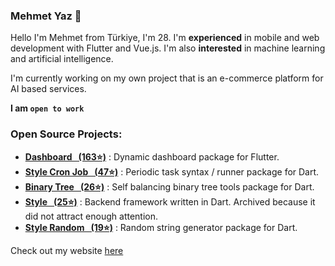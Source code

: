 ### Mehmet Yaz 👋

Hello I'm Mehmet from Türkiye, I'm 28. I'm **experienced** in mobile and web development with Flutter and Vue.js. I'm also **interested** in machine learning and artificial intelligence.

I'm currently working on my own project that is an e-commerce platform for AI based services.

**I am `open to work`**

### Open Source Projects:

- [**Dashboard &nbsp; (163⭐)**](https://pub.dev/packages/dashboard) : Dynamic dashboard package for Flutter.
- [**Style Cron Job &nbsp; (47⭐)**](https://pub.dev/packages/style_cron_job) : Periodic task syntax / runner package for Dart.
- [**Binary Tree &nbsp; (26⭐)**](https://pub.dev/packages/binary_tree) : Self balancing binary tree tools package for Dart.
- [**Style &nbsp; (25⭐)**](https://pub.dev/packages/style_random) : Backend framework written in Dart. Archived because it did not attract enough attention.
- [**Style Random &nbsp; (19⭐)**](https://pub.dev/packages/style_dart) : Random string generator package for Dart.

Check out my website [here](https://mehmetyaz.com)

<!--
###  Languages and Frameworks:

#### Used:

###### _Used in at least one project._

<p align="left">


  <a href="https://flutter.dev" target="_blank" rel="noreferrer">
    <img src="https://cdn.jsdelivr.net/gh/devicons/devicon/icons/flutter/flutter-original.svg" alt="flutter" width="40" height="40"/>
    <img src="https://raw.githubusercontent.com/Mehmetyaz/Mehmetyaz/master/tools/bars/5.svg" alt="flutter-b"  height="40" width="20" />
    &nbsp;&nbsp;
  </a>
  <a href="https://dart.dev" target="_blank" rel="noreferrer">
    <img src="https://cdn.jsdelivr.net/gh/devicons/devicon/icons/dart/dart-original.svg" alt="dart"  width="40" height="40" />
    <img src="https://raw.githubusercontent.com/Mehmetyaz/Mehmetyaz/master/tools/bars/5.svg" alt="dart-b"  height="40" width="20" />
    &nbsp;&nbsp;
  </a>
  <a href="https://nodejs.org/en" target="_blank" rel="noreferrer">
    <img src="https://cdn.jsdelivr.net/gh/devicons/devicon/icons/nodejs/nodejs-original.svg"  alt="node" width="40" height="40"  />
    <img src="https://raw.githubusercontent.com/Mehmetyaz/Mehmetyaz/master/tools/bars/4.svg" alt="node-b"  height="40" width="20" />
    &nbsp;&nbsp;
  </a>
  <a href="https://www.typescriptlang.org" target="_blank" rel="noreferrer">
    <img src="https://cdn.jsdelivr.net/gh/devicons/devicon/icons/typescript/typescript-original.svg" alt="ts" width="40" height="40" />
    <img src="https://raw.githubusercontent.com/Mehmetyaz/Mehmetyaz/master/tools/bars/4.svg" alt="ts-b"  height="40" width="20" />
    &nbsp;&nbsp;
  </a>

  <a href="https://www.javascript.com" target="_blank" rel="noreferrer">
    <img src="https://cdn.jsdelivr.net/gh/devicons/devicon/icons/javascript/javascript-plain.svg"  alt="js" width="40" height="40" />
    <img src="https://raw.githubusercontent.com/Mehmetyaz/Mehmetyaz/master/tools/bars/4.svg" alt="js-b"  height="40" width="20" />
    &nbsp;&nbsp;
  </a>
  <br/>
  <br/>



  <a href="https://expressjs.com" target="_blank" rel="noreferrer">
    <img src="https://cdn.jsdelivr.net/gh/devicons/devicon/icons/express/express-original.svg" alt="express" width="40" height="40"/>
    <img src="https://raw.githubusercontent.com/Mehmetyaz/Mehmetyaz/master/tools/bars/4.svg" alt="express-b"  height="40" width="20" />
    &nbsp;&nbsp;
  </a>

  <a href="https://vuejs.org" target="_blank" rel="noreferrer">
    <img src="https://cdn.jsdelivr.net/gh/devicons/devicon/icons/vuejs/vuejs-original.svg" alt="vue" width="40" height="40"/>
    <img src="https://raw.githubusercontent.com/Mehmetyaz/Mehmetyaz/master/tools/bars/3.svg" alt="vue-b"  height="40" width="20" />
    &nbsp;&nbsp;
  </a>

  <a href="https://nuxt.com" target="_blank" rel="noreferrer">
    <img src="https://cdn.jsdelivr.net/gh/devicons/devicon/icons/nuxtjs/nuxtjs-original.svg" alt="nuxt"  height="40" width="40"/>
    <img src="https://raw.githubusercontent.com/Mehmetyaz/Mehmetyaz/master/tools/bars/3.svg" alt="nuxt-b"  height="40" width="20" />
    &nbsp;&nbsp;
  </a>

  <a href="https://tailwindcss.com" target="_blank" rel="noreferrer">
    <img src="https://cdn.jsdelivr.net/gh/devicons/devicon@latest/icons/tailwindcss/tailwindcss-original.svg" alt="tailwind" width="40" height="40" />
    <img src="https://raw.githubusercontent.com/Mehmetyaz/Mehmetyaz/master/tools/bars/3.svg" alt="tailwind-b"  height="40" width="20" />
    &nbsp;&nbsp;
  </a>

  <a href="https://tr.wikipedia.org/wiki/HTML5" target="_blank" rel="noreferrer">
    <img src="https://cdn.jsdelivr.net/gh/devicons/devicon/icons/html5/html5-plain.svg" alt="html5" width="40" height="40"/>
    <img src="https://raw.githubusercontent.com/Mehmetyaz/Mehmetyaz/master/tools/bars/3.svg" alt="html5-b"  height="40" width="20" />
    &nbsp;&nbsp;
  </a>
  <br/>
  <br/>

  <a href="https://en.wikipedia.org/wiki/CSS" target="_blank" rel="noreferrer">
    <img src="https://cdn.jsdelivr.net/gh/devicons/devicon/icons/css3/css3-original.svg" alt="css"  height="40" width="40"/>
    <img src="https://raw.githubusercontent.com/Mehmetyaz/Mehmetyaz/master/tools/bars/2.svg" alt="css-b"  height="40" width="20" />
    &nbsp;&nbsp;
  </a>
  <a href="cpp">
    <img src="https://cdn.jsdelivr.net/gh/devicons/devicon/icons/sqlite/sqlite-original.svg" alt="cpp" width="40" height="40" />
    <img src="https://raw.githubusercontent.com/Mehmetyaz/Mehmetyaz/master/tools/bars/2.svg" alt="cpp-b"  height="40" width="20" />
    &nbsp;&nbsp;
  </a>
  <a href="bash" target="_blank" rel="noreferrer">
    <img src="https://cdn.jsdelivr.net/gh/devicons/devicon/icons/bash/bash-original.svg" alt="bash" width="40" height="40"/>
    <img src="https://raw.githubusercontent.com/Mehmetyaz/Mehmetyaz/master/tools/bars/3.svg" alt="bash-b"  height="40" width="20" />
    &nbsp;&nbsp;
  </a>
  <br/>
  <br/>

</p>

#### 🚀 Learning:

###### _Learning in progress._

<p align="left">
  <a href="https://www.python.org/" target="_blank" rel="noreferrer">
    <img src="https://cdn.jsdelivr.net/gh/devicons/devicon/icons/python/python-original.svg" alt="python" width="40" height="40" />
    <img src="https://raw.githubusercontent.com/Mehmetyaz/Mehmetyaz/master/tools/bars/2.svg" alt="python-b"  height="40" width="20" />
    &nbsp;&nbsp;
  </a>
  <a href="https://pytorch.org/"  target="_blank" rel="noreferrer">
    <img src="https://cdn.jsdelivr.net/gh/devicons/devicon/icons/pytorch/pytorch-original.svg" alt="cpp" width="40" height="40" />
    <img src="https://raw.githubusercontent.com/Mehmetyaz/Mehmetyaz/master/tools/bars/1.svg" alt="cpp-b"  height="40" width="20" />
    &nbsp;&nbsp;
  </a>
  <a>
    <img src="https://cdn.jsdelivr.net/gh/devicons/devicon/icons/numpy/numpy-original.svg" alt="python" width="40" height="40" />
    <img src="https://raw.githubusercontent.com/Mehmetyaz/Mehmetyaz/master/tools/bars/2.svg" alt="python-b"  height="40" width="20" />
    &nbsp;&nbsp;
  </a>
</p>

<br/>


<details :open="false">
<summary>
    <b>Coded</b>
</summary>

###### _Coded something but not used in any project._

<p align="left">
  <a>
        <img src="https://cdn.jsdelivr.net/gh/devicons/devicon/icons/python/python-original.svg" alt="python" width="40" height="40" />
        <img src="https://raw.githubusercontent.com/Mehmetyaz/Mehmetyaz/master/tools/bars/2.svg" alt="python-b"  height="40" width="20" />
        &nbsp;&nbsp;
  </a>
  <a>
         <img src="https://cdn.jsdelivr.net/gh/devicons/devicon/icons/unrealengine/unrealengine-original.svg" alt="cpp" width="40" height="40" />
         <img src="https://raw.githubusercontent.com/Mehmetyaz/Mehmetyaz/master/tools/bars/2.svg" alt="cpp-b"  height="40" width="20" />
         &nbsp;&nbsp;
  </a>
  <a>
         <img src="https://cdn.jsdelivr.net/gh/devicons/devicon/icons/cplusplus/cplusplus-original.svg" alt="cpp" width="40" height="40" />
         <img src="https://raw.githubusercontent.com/Mehmetyaz/Mehmetyaz/master/tools/bars/1.svg" alt="cpp-b"  height="40" width="20" />
         &nbsp;&nbsp;
  </a>
  <a>
        <img src="https://cdn.jsdelivr.net/gh/devicons/devicon/icons/graphql/graphql-plain.svg" alt="python" width="40" height="40" />
        <img src="https://raw.githubusercontent.com/Mehmetyaz/Mehmetyaz/master/tools/bars/2.svg" alt="python-b"  height="40" width="20" />
        &nbsp;&nbsp;
  </a>

  <br/>
  <br/>
</p>
</details>

<br/>

<details :open="false">
<summary>
    <b>Tried</b>
</summary>

###### _Tried and learned something but not coded anything._

<p align="left">
  <a>
        <img src="https://cdn.jsdelivr.net/gh/devicons/devicon/icons/csharp/csharp-original.svg" alt="python" width="40" height="40" />
        <img src="https://raw.githubusercontent.com/Mehmetyaz/Mehmetyaz/master/tools/bars/1.svg" alt="python-b"  height="40" width="20" />
        &nbsp;&nbsp;
  </a>
  <a>
         <img src="https://cdn.jsdelivr.net/gh/devicons/devicon/icons/swift/swift-original.svg" alt="cpp" width="40" height="40" />
         <img src="https://raw.githubusercontent.com/Mehmetyaz/Mehmetyaz/master/tools/bars/1.svg" alt="cpp-b"  height="40" width="20" />
         &nbsp;&nbsp;
  </a>
  <a>
         <img src="https://cdn.jsdelivr.net/gh/devicons/devicon/icons/java/java-original.svg" alt="cpp" width="40" height="40" />
         <img src="https://raw.githubusercontent.com/Mehmetyaz/Mehmetyaz/master/tools/bars/1.svg" alt="cpp-b"  height="40" width="20" />
         &nbsp;&nbsp;
  </a>
  <a>
        <img src="https://cdn.jsdelivr.net/gh/devicons/devicon/icons/tensorflow/tensorflow-original.svg" alt="python" width="40" height="40" />
        <img src="https://raw.githubusercontent.com/Mehmetyaz/Mehmetyaz/master/tools/bars/1.svg" alt="python-b"  height="40" width="20" />
        &nbsp;&nbsp;
  </a>
  <br/>
  <br/>
</p>
</details>


<br/>

### Tools & Technologies:

#### Used:

###### _Used in at least one project._

<p align="left">
  <a>
    <img src="https://cdn.jsdelivr.net/gh/devicons/devicon/icons/mongodb/mongodb-original.svg" alt="mongo" width="40" height="40" />
    <img src="https://raw.githubusercontent.com/Mehmetyaz/Mehmetyaz/master/tools/bars/4.svg" alt="mongo-b"  height="40" width="20" />
    &nbsp;&nbsp;
  </a>
  <a>
    <img src="https://cdn.jsdelivr.net/gh/devicons/devicon/icons/firebase/firebase-plain.svg" alt="firebase" width="40" height="40" />
    <img src="https://raw.githubusercontent.com/Mehmetyaz/Mehmetyaz/master/tools/bars/4.svg" alt="firebase-b"  height="40" width="20" />
    &nbsp;&nbsp;
  </a>
  <a>
    <img src="https://cdn.jsdelivr.net/gh/devicons/devicon/icons/jetbrains/jetbrains-original.svg" alt="jetbrains" width="40" height="40" />
    <img src="https://raw.githubusercontent.com/Mehmetyaz/Mehmetyaz/master/tools/bars/4.svg" alt="jetbrains-b"  height="40" width="20" />
    &nbsp;&nbsp;
  </a>
  <a>
    <img src="https://cdn.jsdelivr.net/gh/devicons/devicon/icons/redis/redis-original.svg" alt="redis" width="40" height="40" />
    <img src="https://raw.githubusercontent.com/Mehmetyaz/Mehmetyaz/master/tools/bars/3.svg" alt="redis-b"  height="40" width="20" />
    &nbsp;&nbsp;
  </a>
  <a>
     <img src="https://cdn.jsdelivr.net/gh/devicons/devicon/icons/docker/docker-original.svg" alt="docker" width="40" height="40" />
     <img src="https://raw.githubusercontent.com/Mehmetyaz/Mehmetyaz/master/tools/bars/3.svg" alt="docker-b"  height="40" width="20" />
     &nbsp;&nbsp;
  </a>
  <br/>
  <br/>


<a>
        <img src="https://cdn.jsdelivr.net/gh/devicons/devicon/icons/figma/figma-original.svg" alt="figma" width="40" height="40" />
        <img src="https://raw.githubusercontent.com/Mehmetyaz/Mehmetyaz/master/tools/bars/3.svg" alt="figma-b"  height="40" width="20" />
        &nbsp;&nbsp;
</a>

<a>
        <img src="https://cdn.jsdelivr.net/gh/devicons/devicon/icons/googlecloud/googlecloud-original.svg" alt="gcp" width="40" height="40" />
        <img src="https://raw.githubusercontent.com/Mehmetyaz/Mehmetyaz/master/tools/bars/3.svg" alt="gcp-b"  height="40" width="20" />
        &nbsp;&nbsp;
</a>
<a>
        <img src="https://cdn.jsdelivr.net/gh/devicons/devicon/icons/ubuntu/ubuntu-plain.svg" alt="ubuntu" width="40" height="40" />
        <img src="https://raw.githubusercontent.com/Mehmetyaz/Mehmetyaz/master/tools/bars/3.svg" alt="ubuntu-b"  height="40" width="20" />
        &nbsp;&nbsp;
</a>
<a>
        <img src="https://cdn.jsdelivr.net/gh/devicons/devicon/icons/amazonwebservices/amazonwebservices-original.svg" alt="aws" width="40" height="40" />
        <img src="https://raw.githubusercontent.com/Mehmetyaz/Mehmetyaz/master/tools/bars/2.svg" alt="aws-b"  height="40" width="20" />
        &nbsp;&nbsp;
</a>

<br/>
<br/>



🚀 Learning:

###### _Learning in progress._

<p align="left">

  <a>
    <img src="https://cdn.jsdelivr.net/gh/devicons/devicon/icons/googlecloud/googlecloud-original.svg" alt="gcp" width="40" height="40" />
    <img src="https://raw.githubusercontent.com/Mehmetyaz/Mehmetyaz/master/tools/bars/3.svg" alt="gcp-b"  height="40" width="20" />
    &nbsp;&nbsp;
  </a>
  <a>
    <img src="https://cdn.jsdelivr.net/gh/devicons/devicon/icons/ubuntu/ubuntu-plain.svg" alt="ubuntu" width="40" height="40" />
    <img src="https://raw.githubusercontent.com/Mehmetyaz/Mehmetyaz/master/tools/bars/3.svg" alt="ubuntu-b"  height="40" width="20" />
    &nbsp;&nbsp;
  </a>
  <a>
    <img src="https://cdn.jsdelivr.net/gh/devicons/devicon/icons/kubernetes/kubernetes-plain.svg" alt="kubernetes" width="40" height="40" />
    <img src="https://raw.githubusercontent.com/Mehmetyaz/Mehmetyaz/master/tools/bars/1.svg" alt="kubernetes-b"  height="40" width="20" />
    &nbsp;&nbsp;
  </a>
</p>
 -->

<!--
![Top-Lang](https://github-readme-stats.vercel.app/api/top-langs?username=Mehmetyaz&show_icons=true&theme=dark&locale=en&layout=compact)

![Trophy](https://github-profile-trophy.vercel.app/?username=Mehmetyaz&theme=onestar&no-frame=true&column=3&row=2)

-->

<!--

<details>

  <summary>
     <h2>Flutter</h2>
  </summary>

**_This space is dedicated to Flutter_**

#### Highlights

- **Contributor**: I've been trying to contribute to the Flutter community almost since day one. I've been trying to contribute to the Flutter community almost since day one. I wrote articles on Medium and created open source libraries.
- **From the beginning**: I have been developing mobile applications with Flutter since one of its first stable versions.
- **Experience**: I have developed and publish Flutter applications for both Android and iOS platforms. I also gave in to my curiosity and learned dart in depth by working with various libraries such as the ``analyzer``.

#### Projects

- **Congress App**: For the company I work for, I developed a mobile application that allows 6 different designs and unlimited color palettes, working with a single backend, to be sold to multiple customers. This application also included services such as Notification etc. It also had to respond to customers' special requests without making changes to the codes of our main application. By creating an architecture from scratch for this application, I developed an application that meets all kinds of special requests and works stably.
- **Altogic**: I have developed many mobile applications for Altogic. I also led Altogic's Flutter community.
- **Dashboard**: I developed a dashboard package for Flutter. This package allows you to create dynamic dashboards with a basic configuration.


#### Questions About Flutter

- **Which State Management Solution Do You Prefer?**: I prefer to answer this question with many questions such as "which project", "what are their needs" etc. Depending on our needs, if necessary, Bloc, if not, another one in an architecture that we will design according to our current needs or even without any state management solution (setState and notifiers is very good solution).
- **Can you create a complex animation?**: Yes, I can. I have created many complex animations. I can use ``CustomPainter`` and ``CustomClipper`` and I can code mathematical calculations.
- **Can you create a complex UI?**: Yes, I can.
- **Can you create an architecture?**: Yes, I can. I can create an architecture that can be used in large projects.
- **Can you create a package?**: Yes, I can. I have created many packages.
- **Can you create a plugin?**: Yes. But I don't have much experience in this regard.


</details>


### Focus:

**Main:** Finding a job / Working for my company.

**Side:**
* Finishing my project successfully.
* Learning ML related tools(python, pytorch etc.) and disciplines(linear algebra etc.).
* Contributing more to the Flutter community.

### I like:

- **🧑‍🏫 Learning** : I like learning new things. I am currently learning ``Machine Learning``, ``Artificial Intelligence``, ``Python``, ``PyTorch``, ``Numpy``.
- **🎮 Gaming** : I like playing games. I usually play games related to history or structuring something (``City builder``, ``Strategy``, ``Tycoon Games`` etc.). I am a big fan of the `Railroad Tycoon` series and ``Going Medieval``.
- **🎥 Watching** : I like watching documentaries related to ``history``, ``geography``, ``anthropology``.
- **🧘‍♂️ Meditation** : I like meditation. I meditate 10 minutes every day.
- **🌿 Nature**: I like to be, watch, camp and live in environments isolated from humanity. (I need only internet connection!)
- **👨🏻‍👩‍👦🏻‍👦🏻 Family**: I love spending time with my family. I have twin children. I love them so much.


### Contact:

- [**LinkedIn**](https://www.linkedin.com/in/mehmetyaz/)
- [**Twitter**](https://twitter.com/smehmetyaz)
- [**Medium**](https://medium.com/@mehmet-yaz)

🗺️ Istanbul / Turkey & Sakarya / Turkey -->
